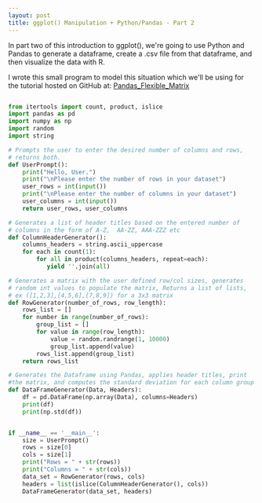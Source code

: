 ```yaml
---
layout: post
title: ggplot() Manipulation + Python/Pandas - Part 2
---
```


In part two of this introduction to ggplot(), we're going to use Python and Pandas to generate 
a dataframe, create a .csv file from that dataframe, and then visualize the data with R. 


I wrote this small program to model this situation which we'll be using for the tutorial hosted 
on GitHub at:
[Pandas_Flexible_Matrix](https://github.com/ajh1143/Pandas_Flexible_Matrix "Visit")


```python

from itertools import count, product, islice
import pandas as pd
import numpy as np
import random
import string

# Prompts the user to enter the desired number of columns and rows, 
# returns both.
def UserPrompt():
    print("Hello, User.")
    print("\nPlease enter the number of rows in your dataset")
    user_rows = int(input())
    print("\nPlease enter the number of columns in your dataset")
    user_columns = int(input())
    return user_rows, user_columns

# Generates a list of header titles based on the entered number of  
# columns in the form of A-Z,  AA-ZZ, AAA-ZZZ etc
def ColumnHeaderGenerator():
    columns_headers = string.ascii_uppercase
    for each in count(1):
        for all in product(columns_headers, repeat=each):
           yield ''.join(all)

# Generates a matrix with the user defined row/col sizes, generates 
# random int values to populate the matrix, Returns a list of lists, 
# ex ([1,2,3],[4,5,6],[7,8,9]) for a 3x3 matrix
def RowGenerator(number_of_rows, row_length):
    rows_list = []
    for number in range(number_of_rows):
        group_list = []
        for value in range(row_length):
            value = random.randrange(1, 10000)
            group_list.append(value)
        rows_list.append(group_list)
    return rows_list

# Generates the Dataframe using Pandas, applies header titles, print 
#the matrix, and computes the standard deviation for each column group
def DataFrameGenerator(Data, Headers):
    df = pd.DataFrame(np.array(Data), columns=Headers)
    print(df)
    print(np.std(df))


if __name__ == '__main__':
    size = UserPrompt()
    rows = size[0]
    cols = size[1]
    print("Rows = " + str(rows))
    print("Columns = " + str(cols))
    data_set = RowGenerator(rows, cols)
    headers = list(islice(ColumnHeaderGenerator(), cols))
    DataFrameGenerator(data_set, headers)

```
